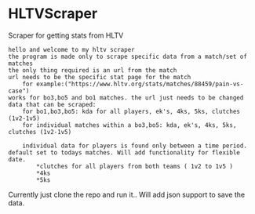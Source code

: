 # HLTVScraper
Scraper for getting stats from HLTV


    hello and welcome to my hltv scraper
    the program is made only to scrape specific data from a match/set of matches
    the only thing required is an url from the match 
    url needs to be the specific stat page for the match
        for example:("https://www.hltv.org/stats/matches/88459/pain-vs-case")
    works for bo3,bo5 and bo1 matches. the url just needs to be changed
    data that can be scraped:
        for bo1,bo3,bo5: kda for all players, ek's, 4ks, 5ks, clutches (1v2-1v5)
        for individual matches within a bo3,bo5: kda, ek's, 4ks, 5ks, clutches (1v2-1v5)

        individual data for players is found only between a time period. default set to todays matches. Will add functionality for flexible date.
            *clutches for all players from both teams ( 1v2 to 1v5 )
            *4ks
            *5ks

Currently just clone the repo and run it.. Will add json support to save the data.
